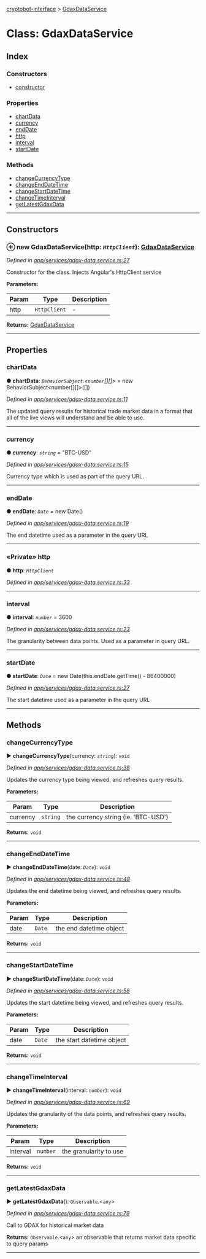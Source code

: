 [cryptobot-interface](../README.md) > [GdaxDataService](../classes/gdaxdataservice.md)



# Class: GdaxDataService

## Index

### Constructors

* [constructor](gdaxdataservice.md#markdown-header-constructor)


### Properties

* [chartData](gdaxdataservice.md#markdown-header-chartdata)
* [currency](gdaxdataservice.md#markdown-header-currency)
* [endDate](gdaxdataservice.md#markdown-header-enddate)
* [http](gdaxdataservice.md#markdown-header-private-http)
* [interval](gdaxdataservice.md#markdown-header-interval)
* [startDate](gdaxdataservice.md#markdown-header-startdate)


### Methods

* [changeCurrencyType](gdaxdataservice.md#markdown-header-changecurrencytype)
* [changeEndDateTime](gdaxdataservice.md#markdown-header-changeenddatetime)
* [changeStartDateTime](gdaxdataservice.md#markdown-header-changestartdatetime)
* [changeTimeInterval](gdaxdataservice.md#markdown-header-changetimeinterval)
* [getLatestGdaxData](gdaxdataservice.md#markdown-header-getlatestgdaxdata)



---
## Constructors



### ⊕ **new GdaxDataService**(http: *`HttpClient`*): [GdaxDataService](gdaxdataservice.md)


*Defined in [app/services/gdax-data.service.ts:27](https://github.com/WilliamRADFunk/cryptobot-interface/blob/4204bce/src/app/services/gdax-data.service.ts#L27)*



Constructor for the class. Injects Angular's HttpClient service


**Parameters:**

| Param | Type | Description |
| ------ | ------ | ------ |
| http | `HttpClient`   |  - |





**Returns:** [GdaxDataService](gdaxdataservice.md)

---


## Properties


###  chartData

**●  chartData**:  *`BehaviorSubject`.<`number`[][]>*  =  new BehaviorSubject<number[][]>([])

*Defined in [app/services/gdax-data.service.ts:11](https://github.com/WilliamRADFunk/cryptobot-interface/blob/4204bce/src/app/services/gdax-data.service.ts#L11)*



The updated query results for historical trade market data in a format that all of the live views will understand and be able to use.




___



###  currency

**●  currency**:  *`string`*  = "BTC-USD"

*Defined in [app/services/gdax-data.service.ts:15](https://github.com/WilliamRADFunk/cryptobot-interface/blob/4204bce/src/app/services/gdax-data.service.ts#L15)*



Currency type which is used as part of the query URL.




___



###  endDate

**●  endDate**:  *`Date`*  =  new Date()

*Defined in [app/services/gdax-data.service.ts:19](https://github.com/WilliamRADFunk/cryptobot-interface/blob/4204bce/src/app/services/gdax-data.service.ts#L19)*



The end datetime used as a parameter in the query URL




___



### «Private» http

**●  http**:  *`HttpClient`* 

*Defined in [app/services/gdax-data.service.ts:33](https://github.com/WilliamRADFunk/cryptobot-interface/blob/4204bce/src/app/services/gdax-data.service.ts#L33)*





___



###  interval

**●  interval**:  *`number`*  = 3600

*Defined in [app/services/gdax-data.service.ts:23](https://github.com/WilliamRADFunk/cryptobot-interface/blob/4204bce/src/app/services/gdax-data.service.ts#L23)*



The granularity between data points. Used as a parameter in query URL.




___



###  startDate

**●  startDate**:  *`Date`*  =  new Date(this.endDate.getTime() - 86400000)

*Defined in [app/services/gdax-data.service.ts:27](https://github.com/WilliamRADFunk/cryptobot-interface/blob/4204bce/src/app/services/gdax-data.service.ts#L27)*



The start datetime used as a parameter in the query URL




___


## Methods


###  changeCurrencyType

► **changeCurrencyType**(currency: *`string`*): `void`



*Defined in [app/services/gdax-data.service.ts:38](https://github.com/WilliamRADFunk/cryptobot-interface/blob/4204bce/src/app/services/gdax-data.service.ts#L38)*



Updates the currency type being viewed, and refreshes query results.


**Parameters:**

| Param | Type | Description |
| ------ | ------ | ------ |
| currency | `string`   |  the currency string (ie. 'BTC-USD') |





**Returns:** `void`





___



###  changeEndDateTime

► **changeEndDateTime**(date: *`Date`*): `void`



*Defined in [app/services/gdax-data.service.ts:48](https://github.com/WilliamRADFunk/cryptobot-interface/blob/4204bce/src/app/services/gdax-data.service.ts#L48)*



Updates the end datetime being viewed, and refreshes query results.


**Parameters:**

| Param | Type | Description |
| ------ | ------ | ------ |
| date | `Date`   |  the end datetime object |





**Returns:** `void`





___



###  changeStartDateTime

► **changeStartDateTime**(date: *`Date`*): `void`



*Defined in [app/services/gdax-data.service.ts:58](https://github.com/WilliamRADFunk/cryptobot-interface/blob/4204bce/src/app/services/gdax-data.service.ts#L58)*



Updates the start datetime being viewed, and refreshes query results.


**Parameters:**

| Param | Type | Description |
| ------ | ------ | ------ |
| date | `Date`   |  the start datetime object |





**Returns:** `void`





___



###  changeTimeInterval

► **changeTimeInterval**(interval: *`number`*): `void`



*Defined in [app/services/gdax-data.service.ts:69](https://github.com/WilliamRADFunk/cryptobot-interface/blob/4204bce/src/app/services/gdax-data.service.ts#L69)*



Updates the granularity of the data points, and refreshes query results.


**Parameters:**

| Param | Type | Description |
| ------ | ------ | ------ |
| interval | `number`   |  the granularity to use |





**Returns:** `void`





___



###  getLatestGdaxData

► **getLatestGdaxData**(): `Observable`.<`any`>



*Defined in [app/services/gdax-data.service.ts:79](https://github.com/WilliamRADFunk/cryptobot-interface/blob/4204bce/src/app/services/gdax-data.service.ts#L79)*



Call to GDAX for historical market data




**Returns:** `Observable`.<`any`>
an observable that returns market data specific to query params






___


